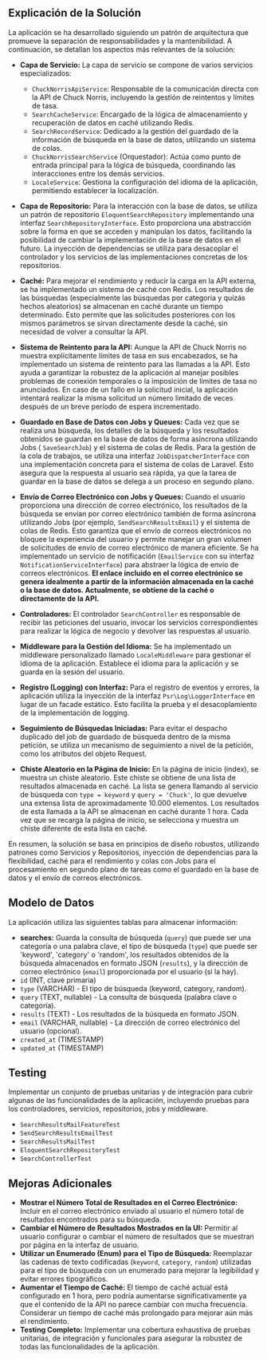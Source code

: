 ## Explicación de la Solución

La aplicación se ha desarrollado siguiendo un patrón de arquitectura que promueve la separación de responsabilidades y la mantenibilidad. A continuación, se detallan los aspectos más relevantes de la solución:

* **Capa de Servicio:** La capa de servicio se compone de varios servicios especializados:
    * `ChuckNorrisApiService`: Responsable de la comunicación directa con la API de Chuck Norris, incluyendo la gestión de reintentos y límites de tasa.
    * `SearchCacheService`: Encargado de la lógica de almacenamiento y recuperación de datos en caché utilizando Redis.
    * `SearchRecordService`: Dedicado a la gestión del guardado de la información de búsqueda en la base de datos, utilizando un sistema de colas.
    * `ChuckNorrisSearchService` (Orquestador): Actúa como punto de entrada principal para la lógica de búsqueda, coordinando las interacciones entre los demás servicios.
    * `LocaleService`: Gestiona la configuración del idioma de la aplicación, permitiendo establecer la localización.

* **Capa de Repositorio:** Para la interacción con la base de datos, se utiliza un patrón de repositorio `EloquentSearchRepository` implementando una interfaz `SearchRepositoryInterface`. Esto proporciona una abstracción sobre la forma en que se acceden y manipulan los datos, facilitando la posibilidad de cambiar la implementación de la base de datos en el futuro. La inyección de dependencias se utiliza para desacoplar el controlador y los servicios de las implementaciones concretas de los repositorios.

* **Caché:** Para mejorar el rendimiento y reducir la carga en la API externa, se ha implementado un sistema de caché con Redis. Los resultados de las búsquedas (especialmente las búsquedas por categoría y quizás hechos aleatorios) se almacenan en caché durante un tiempo determinado. Esto permite que las solicitudes posteriores con los mismos parámetros se sirvan directamente desde la caché, sin necesidad de volver a consultar la API.

* **Sistema de Reintento para la API:** Aunque la API de Chuck Norris no muestra explícitamente límites de tasa en sus encabezados, se ha implementado un sistema de reintento para las llamadas a la API. Esto ayuda a garantizar la robustez de la aplicación al manejar posibles problemas de conexión temporales o la imposición de límites de tasa no anunciados. En caso de un fallo en la solicitud inicial, la aplicación intentará realizar la misma solicitud un número limitado de veces después de un breve período de espera incrementado.

* **Guardado en Base de Datos con Jobs y Queues:** Cada vez que se realiza una búsqueda, los detalles de la búsqueda y los resultados obtenidos se guardan en la base de datos de forma asíncrona utilizando Jobs ( `SaveSearchJob`) y el sistema de colas de Redis. Para la gestión de la cola de trabajos, se utiliza una interfaz `JobDispatcherInterface` con una implementación concreta para el sistema de colas de Laravel. Esto asegura que la respuesta al usuario sea rápida, ya que la tarea de guardar en la base de datos se delega a un proceso en segundo plano.

* **Envío de Correo Electrónico con Jobs y Queues:** Cuando el usuario proporciona una dirección de correo electrónico, los resultados de la búsqueda se envían por correo electrónico también de forma asíncrona utilizando Jobs (por ejemplo, `SendSearchResultsEmail`) y el sistema de colas de Redis. Esto garantiza que el envío de correos electrónicos no bloquee la experiencia del usuario y permite manejar un gran volumen de solicitudes de envío de correo electrónico de manera eficiente. Se ha implementado un servicio de notificación (`EmailService` con su interfaz `NotificationServiceInterface`) para abstraer la lógica de envío de correos electrónicos. **El enlace incluido en el correo electrónico se genera idealmente a partir de la información almacenada en la caché o la base de datos. Actualmente, se obtiene de la caché o directamente de la API.**

* **Controladores:** El controlador `SearchController` es responsable de recibir las peticiones del usuario, invocar los servicios correspondientes para realizar la lógica de negocio y devolver las respuestas al usuario.

* **Middleware para la Gestión del Idioma:** Se ha implementado un middleware personalizado llamado `LocaleMiddleware` para gestionar el idioma de la aplicación. Establece el idioma para la aplicación y se guarda en la sesión del usuario.

* **Registro (Logging) con Interfaz:** Para el registro de eventos y errores, la aplicación utiliza la inyección de la interfaz `Psr\Log\LoggerInterface` en lugar de un facade estático. Esto facilita la prueba y el desacoplamiento de la implementación de logging.

* **Seguimiento de Búsquedas Iniciadas:** Para evitar el despacho duplicado del job de guardado de búsqueda dentro de la misma petición, se utiliza un mecanismo de seguimiento a nivel de la petición, como los atributos del objeto Request.

* **Chiste Aleatorio en la Página de Inicio:** En la página de inicio (index), se muestra un chiste aleatorio. Este chiste se obtiene de una lista de resultados almacenada en caché. La lista se genera llamando al servicio de búsqueda con `type = keyword` y `query = 'Chuck'`, lo que devuelve una extensa lista de aproximadamente 10.000 elementos. Los resultados de esta llamada a la API se almacenan en caché durante 1 hora. Cada vez que se recarga la página de inicio, se selecciona y muestra un chiste diferente de esta lista en caché.

En resumen, la solución se basa en principios de diseño robustos, utilizando patrones como Servicios y Repositorios, inyección de dependencias para la flexibilidad, caché para el rendimiento y colas con Jobs para el procesamiento en segundo plano de tareas como el guardado en la base de datos y el envío de correos electrónicos.


## Modelo de Datos

La aplicación utiliza las siguientes tablas para almacenar información:

* **searches:** Guarda la consulta de búsqueda (`query`) que puede ser una categoría o una palabra clave, el tipo de búsqueda (`type`) que puede ser 'keyword', 'category' o 'random', los resultados obtenidos de la búsqueda almacenados en formato JSON (`results`), y la dirección de correo electrónico (`email`) proporcionada por el usuario (si la hay).
* `id` (INT, clave primaria)
* `type` (VARCHAR) - El tipo de búsqueda (keyword, category, random).
* `query` (TEXT, nullable) - La consulta de búsqueda (palabra clave o categoría).
* `results` (TEXT) - Los resultados de la búsqueda en formato JSON.
* `email` (VARCHAR, nullable) - La dirección de correo electrónico del usuario (opcional).
* `created_at` (TIMESTAMP)
* `updated_at` (TIMESTAMP)

## Testing

Implementar un conjunto de pruebas unitarias y de integración para cubrir algunas de las funcionalidades de la aplicación, incluyendo pruebas para los controladores, servicios, repositorios, jobs y middleware.
   
 * `SearchResultsMailFeatureTest`
 * `SendSearchResultsEmailTest`
 * `SearchResultsMailTest`
 * `EloquentSearchRepositoryTest`
 * `SearchControllerTest`



## Mejoras Adicionales

* **Mostrar el Número Total de Resultados en el Correo Electrónico:** Incluir en el correo electrónico enviado al usuario el número total de resultados encontrados para su búsqueda.
* **Cambiar el Número de Resultados Mostrados en la UI:** Permitir al usuario configurar o cambiar el número de resultados que se muestran por página en la interfaz de usuario.
* **Utilizar un Enumerado (Enum) para el Tipo de Búsqueda:** Reemplazar las cadenas de texto codificadas (`keyword`, `category`, `random`) utilizadas para el tipo de búsqueda con un enumerado para mejorar la legibilidad y evitar errores tipográficos.
* **Aumentar el Tiempo de Caché:** El tiempo de caché actual está configurado en 1 hora, pero podría aumentarse significativamente ya que el contenido de la API no parece cambiar con mucha frecuencia. Considerar un tiempo de caché más prolongado para mejorar aún más el rendimiento.
* **Testing Completo:** Implementar una cobertura exhaustiva de pruebas unitarias, de integración y funcionales para asegurar la robustez de todas las funcionalidades de la aplicación.
